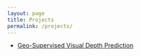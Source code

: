 ```yaml
---
layout: page
title: Projects
permalink: /projects/
---
```


- [Geo-Supervised Visual Depth Prediction](icra19/index.html)

